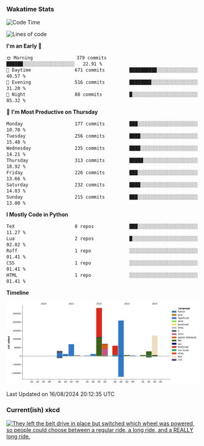 ### Wakatime Stats
<!--START_SECTION:waka-->
![Code Time](http://img.shields.io/badge/Code%20Time-2%2C821%20hrs%202%20mins-blue)

![Lines of code](https://img.shields.io/badge/From%20Hello%20World%20I%27ve%20Written-908.3%20thousand%20lines%20of%20code-blue)

**I'm an Early 🐤** 

```text
🌞 Morning                379 commits         ██████░░░░░░░░░░░░░░░░░░░   22.91 % 
🌆 Daytime                671 commits         ██████████░░░░░░░░░░░░░░░   40.57 % 
🌃 Evening                516 commits         ████████░░░░░░░░░░░░░░░░░   31.20 % 
🌙 Night                  88 commits          █░░░░░░░░░░░░░░░░░░░░░░░░   05.32 % 
```
📅 **I'm Most Productive on Thursday** 

```text
Monday                   177 commits         ███░░░░░░░░░░░░░░░░░░░░░░   10.70 % 
Tuesday                  256 commits         ████░░░░░░░░░░░░░░░░░░░░░   15.48 % 
Wednesday                235 commits         ████░░░░░░░░░░░░░░░░░░░░░   14.21 % 
Thursday                 313 commits         █████░░░░░░░░░░░░░░░░░░░░   18.92 % 
Friday                   226 commits         ███░░░░░░░░░░░░░░░░░░░░░░   13.66 % 
Saturday                 232 commits         ████░░░░░░░░░░░░░░░░░░░░░   14.03 % 
Sunday                   215 commits         ███░░░░░░░░░░░░░░░░░░░░░░   13.00 % 
```


**I Mostly Code in Python** 

```text
TeX                      8 repos             ███░░░░░░░░░░░░░░░░░░░░░░   11.27 % 
Lua                      2 repos             █░░░░░░░░░░░░░░░░░░░░░░░░   02.82 % 
Roff                     1 repo              ░░░░░░░░░░░░░░░░░░░░░░░░░   01.41 % 
CSS                      1 repo              ░░░░░░░░░░░░░░░░░░░░░░░░░   01.41 % 
HTML                     1 repo              ░░░░░░░░░░░░░░░░░░░░░░░░░   01.41 % 
```



**Timeline**

![Lines of Code chart](https://raw.githubusercontent.com/joshuajeschek/joshuajeschek/main/assets/bar_graph.png)


 Last Updated on 16/08/2024 20:12:35 UTC
<!--END_SECTION:waka-->

### Current(ish) xkcd
<a id="xkcd-a" title="They left the belt drive in place but switched which wheel was powered, so people could choose between a regular ride, a long ride, and a REALLY long ride." href="https://www.xkcd.com" target="_blank">
        <img align="center" id="xkcd-img" src="https://imgs.xkcd.com/comics/ferris_wheels.png" alt="They left the belt drive in place but switched which wheel was powered, so people could choose between a regular ride, a long ride, and a REALLY long ride." height=300 />
</a>
